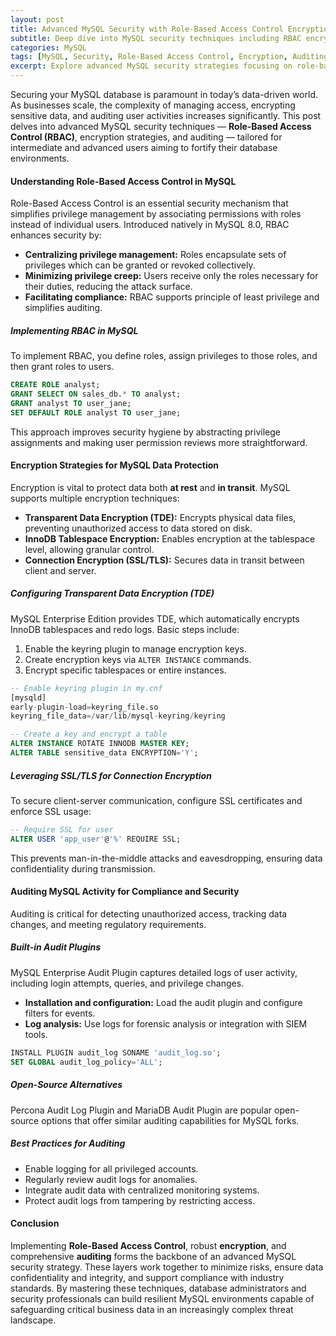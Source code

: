 ```yaml
---
layout: post
title: Advanced MySQL Security with Role-Based Access Control Encryption and Auditing
subtitle: Deep dive into MySQL security techniques including RBAC encryption methods and auditing best practices
categories: MySQL
tags: [MySQL, Security, Role-Based Access Control, Encryption, Auditing, Database Security, Data Protection]
excerpt: Explore advanced MySQL security strategies focusing on role-based access control encryption and auditing to protect your data and maintain compliance.
---
```

Securing your MySQL database is paramount in today’s data-driven world. As businesses scale, the complexity of managing access, encrypting sensitive data, and auditing user activities increases significantly. This post delves into advanced MySQL security techniques — **Role-Based Access Control (RBAC)**, encryption strategies, and auditing — tailored for intermediate and advanced users aiming to fortify their database environments.

#### Understanding Role-Based Access Control in MySQL

Role-Based Access Control is an essential security mechanism that simplifies privilege management by associating permissions with roles instead of individual users. Introduced natively in MySQL 8.0, RBAC enhances security by:

- **Centralizing privilege management:** Roles encapsulate sets of privileges which can be granted or revoked collectively.
- **Minimizing privilege creep:** Users receive only the roles necessary for their duties, reducing the attack surface.
- **Facilitating compliance:** RBAC supports principle of least privilege and simplifies auditing.

##### Implementing RBAC in MySQL

To implement RBAC, you define roles, assign privileges to those roles, and then grant roles to users.

```sql
CREATE ROLE analyst;
GRANT SELECT ON sales_db.* TO analyst;
GRANT analyst TO user_jane;
SET DEFAULT ROLE analyst TO user_jane;
```

This approach improves security hygiene by abstracting privilege assignments and making user permission reviews more straightforward.

#### Encryption Strategies for MySQL Data Protection

Encryption is vital to protect data both **at rest** and **in transit**. MySQL supports multiple encryption techniques:

- **Transparent Data Encryption (TDE):** Encrypts physical data files, preventing unauthorized access to data stored on disk.
- **InnoDB Tablespace Encryption:** Enables encryption at the tablespace level, allowing granular control.
- **Connection Encryption (SSL/TLS):** Secures data in transit between client and server.

##### Configuring Transparent Data Encryption (TDE)

MySQL Enterprise Edition provides TDE, which automatically encrypts InnoDB tablespaces and redo logs. Basic steps include:

1. Enable the keyring plugin to manage encryption keys.
2. Create encryption keys via `ALTER INSTANCE` commands.
3. Encrypt specific tablespaces or entire instances.

```sql
-- Enable keyring plugin in my.cnf
[mysqld]
early-plugin-load=keyring_file.so
keyring_file_data=/var/lib/mysql-keyring/keyring

-- Create a key and encrypt a table
ALTER INSTANCE ROTATE INNODB MASTER KEY;
ALTER TABLE sensitive_data ENCRYPTION='Y';
```

##### Leveraging SSL/TLS for Connection Encryption

To secure client-server communication, configure SSL certificates and enforce SSL usage:

```sql
-- Require SSL for user
ALTER USER 'app_user'@'%' REQUIRE SSL;
```

This prevents man-in-the-middle attacks and eavesdropping, ensuring data confidentiality during transmission.

#### Auditing MySQL Activity for Compliance and Security

Auditing is critical for detecting unauthorized access, tracking data changes, and meeting regulatory requirements.

##### Built-in Audit Plugins

MySQL Enterprise Audit Plugin captures detailed logs of user activity, including login attempts, queries, and privilege changes.

- **Installation and configuration:** Load the audit plugin and configure filters for events.
- **Log analysis:** Use logs for forensic analysis or integration with SIEM tools.

```sql
INSTALL PLUGIN audit_log SONAME 'audit_log.so';
SET GLOBAL audit_log_policy='ALL';
```

##### Open-Source Alternatives

Percona Audit Log Plugin and MariaDB Audit Plugin are popular open-source options that offer similar auditing capabilities for MySQL forks.

##### Best Practices for Auditing

- Enable logging for all privileged accounts.
- Regularly review audit logs for anomalies.
- Integrate audit data with centralized monitoring systems.
- Protect audit logs from tampering by restricting access.

#### Conclusion

Implementing **Role-Based Access Control**, robust **encryption**, and comprehensive **auditing** forms the backbone of an advanced MySQL security strategy. These layers work together to minimize risks, ensure data confidentiality and integrity, and support compliance with industry standards. By mastering these techniques, database administrators and security professionals can build resilient MySQL environments capable of safeguarding critical business data in an increasingly complex threat landscape.
